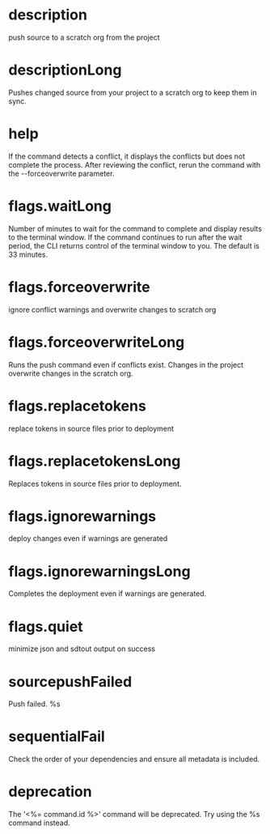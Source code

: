 # description

push source to a scratch org from the project

# descriptionLong

Pushes changed source from your project to a scratch org to keep them in sync.

# help

If the command detects a conflict, it displays the conflicts but does not complete the process. After reviewing the conflict, rerun the command with the --forceoverwrite parameter.

# flags.waitLong

Number of minutes to wait for the command to complete and display results to the terminal window. If the command continues to run after the wait period, the CLI returns control of the terminal window to you. The default is 33 minutes.

# flags.forceoverwrite

ignore conflict warnings and overwrite changes to scratch org

# flags.forceoverwriteLong

Runs the push command even if conflicts exist. Changes in the project overwrite changes in the scratch org.

# flags.replacetokens

replace tokens in source files prior to deployment

# flags.replacetokensLong

Replaces tokens in source files prior to deployment.

# flags.ignorewarnings

deploy changes even if warnings are generated

# flags.ignorewarningsLong

Completes the deployment even if warnings are generated.

# flags.quiet

minimize json and sdtout output on success

# sourcepushFailed

Push failed. %s

# sequentialFail

Check the order of your dependencies and ensure all metadata is included.

# deprecation

The '<%= command.id %>' command will be deprecated. Try using the %s command instead.
